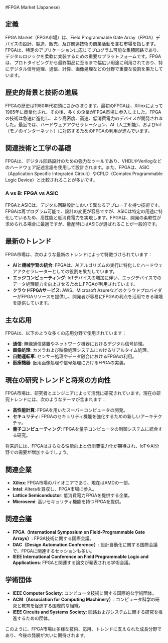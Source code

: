 #FPGA Market (Japanese)

## 定義
FPGA Market（FPGA市場）は、Field Programmable Gate Array（FPGA）デバイスの設計、製造、販売、及び関連技術の商業活動を含む市場を指します。FPGAは、特定のアプリケーションに応じてプログラム可能な集積回路であり、デジタルロジックを柔軟に実装するための重要なプラットフォームです。FPGAは、プロトタイピングから最終製品に至るまで幅広い用途に利用されており、特にデジタル信号処理、通信、計算、画像処理などの分野で重要な役割を果たしています。

## 歴史的背景と技術の進展
FPGAの歴史は1980年代初頭にさかのぼります。最初のFPGAは、Xilinxによって1985年に商業化され、その後、多くの企業がFPGA市場に参入しました。FPGAの技術は急速に進化し、より高密度、高速、低消費電力のデバイスが開発されました。最近では、ハードウェアアクセラレーション、AI（人工知能）、およびIoT（モノのインターネット）に対応するためのFPGAの利用が進んでいます。

## 関連技術と工学の基礎
FPGAは、デジタル回路設計のための強力なツールであり、VHDLやVerilogなどのハードウェア記述言語を使用して設計されます。また、FPGAは、ASIC（Application Specific Integrated Circuit）やCPLD（Complex Programmable Logic Device）と比較されることが多いです。

### A vs B: FPGA vs ASIC
FPGAとASICは、デジタル回路設計において異なるアプローチを持つ技術です。FPGAは再プログラム可能で、設計の変更が容易ですが、ASICは特定の用途に特化しているため、高性能と低消費電力を実現します。FPGAは、開発の柔軟性が求められる場合に最適ですが、量産時にはASICが選ばれることが一般的です。

## 最新のトレンド
FPGA市場は、次のような最新のトレンドによって特徴づけられています：

- **AIと機械学習の統合**: FPGAは、AIアルゴリズムの実行に特化したハードウェアアクセラレーターとしての役割を果たしています。
- **エッジコンピューティング**: IoTデバイスの増加に伴い、エッジデバイスでのデータ処理能力を向上させるためにFPGAが利用されています。
- **クラウドFPGAサービス**: AWS、Microsoft AzureなどのクラウドプロバイダーがFPGAリソースを提供し、開発者が容易にFPGAの利点を活用できる環境を提供しています。

## 主な応用
FPGAは、以下のような多くの応用分野で使用されています：

- **通信**: 無線通信装置やネットワーク機器におけるデジタル信号処理。
- **画像処理**: カメラおよび映像処理システムにおけるリアルタイム処理。
- **自動運転車**: センサー処理やデータ融合におけるFPGAの利用。
- **医療機器**: 医用画像処理や信号処理におけるFPGAの実装。

## 現在の研究トレンドと将来の方向性
FPGA市場は、研究者とエンジニアによって活発に研究されています。現在の研究トレンドには、次のようなテーマが含まれます：

- **高性能計算**: FPGAを用いたスーパーコンピュータの開発。
- **セキュリティ**: FPGAのセキュリティ機能を強化するための新しいアーキテクチャ。
- **量子コンピューティング**: FPGAを量子コンピュータの制御システムに統合する研究。

将来的には、FPGAはさらなる性能向上と低消費電力化が期待され、IoTやAI分野での需要が増加するでしょう。

## 関連企業
- **Xilinx**: FPGA市場のパイオニアであり、現在はAMDの一部。
- **Intel**: Alteraを買収し、FPGA市場に参入。
- **Lattice Semiconductor**: 低消費電力FPGAを提供する企業。
- **Microsemi**: 高いセキュリティ機能を持つFPGAを提供。

## 関連会議
- **FPGA（International Symposium on Field-Programmable Gate Arrays）**: FPGA技術に関する国際会議。
- **DAC（Design Automation Conference）**: 設計自動化に関する国際会議で、FPGAに関連するセッションも多い。
- **IEEE International Conference on Field Programmable Logic and Applications**: FPGAと関連する論文が発表される学術会議。

## 学術団体
- **IEEE Computer Society**: コンピュータ技術に関する国際的な学術団体。
- **ACM（Association for Computing Machinery）**: コンピュータ科学の研究と教育を促進する国際的な組織。
- **IEEE Circuits and Systems Society**: 回路およびシステムに関する研究を推進するための団体。

このように、FPGA市場は多様な技術、応用、トレンドに支えられた成長分野であり、今後の発展が大いに期待されます。